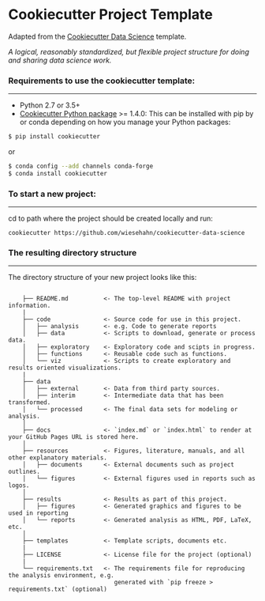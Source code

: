 # Cookiecutter Project Template

Adapted from the [Cookiecutter Data Science](https://drivendata.github.io/cookiecutter-data-science/) template.


_A logical, reasonably standardized, but flexible project structure for doing and sharing data science work._



### Requirements to use the cookiecutter template:
-----------
 - Python 2.7 or 3.5+
 - [Cookiecutter Python package](http://cookiecutter.readthedocs.org/en/latest/installation.html) >= 1.4.0: This can be installed with pip by or conda depending on how you manage your Python packages:

``` bash
$ pip install cookiecutter
```

or

``` bash
$ conda config --add channels conda-forge
$ conda install cookiecutter
```


### To start a new project:
------------
cd to path where the project should be created locally and run:

    cookiecutter https://github.com/wiesehahn/cookiecutter-data-science



### The resulting directory structure
------------

The directory structure of your new project looks like this: 

```

    ├── README.md          <- The top-level README with project information.
    |
    ├── code               <- Source code for use in this project.
    │   ├── analysis       <- e.g. Code to generate reports 
    │   ├── data           <- Scripts to download, generate or process data.
    │   ├── exploratory    <- Exploratory code and scipts in progress.
    │   ├── functions      <- Reusable code such as functions.
    │   └── viz            <- Scripts to create exploratory and results oriented visualizations.
    |
    ├── data
    │   ├── external       <- Data from third party sources.
    │   ├── interim        <- Intermediate data that has been transformed.
    │   └── processed      <- The final data sets for modeling or analysis.
    │
    ├── docs               <- `index.md` or `index.html` to render at your GitHub Pages URL is stored here.
    │
    ├── resources          <- Figures, literature, manuals, and all other explanatory materials.
    │   ├── documents      <- External documents such as project outlines. 
    │   └── figures        <- External figures used in reports such as logos.
    │
    ├── results            <- Results as part of this project.
    │   ├── figures        <- Generated graphics and figures to be used in reporting 
    │   └── reports        <- Generated analysis as HTML, PDF, LaTeX, etc.
    │
    ├── templates          <- Template scripts, documents etc.
    |
    ├── LICENSE            <- License file for the project (optional)
    |
    └── requirements.txt   <- The requirements file for reproducing the analysis environment, e.g.
                              generated with `pip freeze > requirements.txt` (optional)

```
